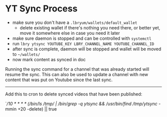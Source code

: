 # YT Sync Process

- make sure you don't have a `.lbryum/wallets/default_wallet` 
  - delete existing wallet if there's nothing you need there, or better yet, move it somewhere else in case you need it later
- make sure daemon is stopped and can be controlled with `systemctl`
- run `lbry ytsync YOUTUBE_KEY LBRY_CHANNEL_NAME YOUTUBE_CHANNEL_ID`
- after sync is complete, daemon will be stopped and wallet will be moved to `~/wallets/`
- now mark content as synced in doc

Running the sync command for a channel that was already started will resume the sync. This can also be used to update a channel with new
content that was put on Youtube since the last sync.

---

Add this to cron to delete synced videos that have been published:

`*/10 * * * * (/bin/ls /tmp/ | /bin/grep -q ytsync && /usr/bin/find /tmp/ytsync* -mmin +20 -delete) || true

